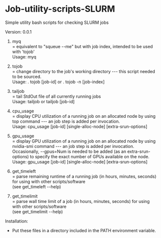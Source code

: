 # Job-utility-scripts-SLURM
Simple utility bash scripts for checking SLURM jobs

Version: 0.0.1

1. myq\
   = equivalent to "squeue --me" but with job index, intended to be used with 'tojob'\
   Usage: myq

2. tojob\
   = change directory to the job's working directory --- this script needed to be sourced.\
   Usage: . tojob [job-id]  or  . tojob -n [job-index]

3. tailjob\
   = tail StdOut file of all currently running jobs\
   Usage: tailjob  or  tailjob [job-id]

4. cpu_usage\
   = display CPU utilization of a running job on an allocated node by using top command --- an job step is added per invocation.\
   Usage: cpu_usage [job-id] [single-alloc-node] [extra-srun-options]

5. gpu_usage\
   = display GPU utilization of a running job on an allocated node by using nvidia-smi command --- an job step is added per invocation. 
   Occasionally, --gpus=Num is needed to be added (as an extra-srun-options) to specify the exact number of GPUs available on the node.\
   Usage: gpu_usage [job-id] [single-alloc-node] [extra-srun-options]

6. get_timeleft\
   = parse remaining runtime of a running job (in hours, minutes, seconds) for using with other scripts/software\
   (see get_timeleft --help)

7. get_timelimit\
   = parse wall time limit of a job (in hours, minutes, seconds) for using with other scripts/software\
   (see get_timelimit --help)

Installation:
- Put these files in a directory included in the PATH environment variable.   
